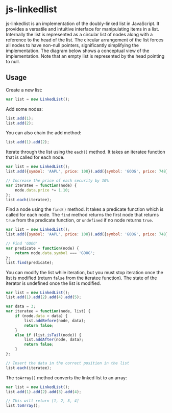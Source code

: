 # js-linkedlist

js-linkedlist is an implementation of the doubly-linked list in JavaScript. It provides a versatile and intuitive interface for manipulating items in a list. Internally the list is represented as a circular list of nodes along with a reference to the head of the list. The circular arrangement of the list forces all nodes to have non-null pointers, significantly simplifying the implementation. The diagram below shows a conceptual view of the implementation. Note that an empty list is represented by the head pointing to null.

## Usage
Create a new list:

```javascript
var list = new LinkedList();
```

Add some nodes:

```javascript
list.add(1);
list.add(2);
```

You can also chain the add method:

```javascript
list.add(1).add(2);
```

Iterate through the list using the `each()` method. It takes an iteratee function that is called for each node.

```javascript
var list = new LinkedList();
list.add({symbol: 'AAPL', price: 108}).add({symbol: 'GOOG', price: 748});

// Increase the price of each security by 10%
var iteratee = function(node) {
    node.data.price *= 1.10;
};
list.each(iteratee);
```

Find a node using the `find()` method. It takes a predicate function which is called for each node. The `find` method returns the first node that returns `true` from the predicate function, or `undefined` if no node returns `true`.

```javascript
var list = new LinkedList();
list.add({symbol: 'AAPL', price: 108}).add({symbol: 'GOOG', price: 748});

// Find 'GOOG'
var predicate = function(node) {
    return node.data.symbol === 'GOOG';
};
list.find(predicate);
```

You can modify the list while iteration, but you must stop iteration once the list is modified (return `false` from the iteratee function). The state of the iterator is undefined once the list is modified.

```javascript
var list = new LinkedList();
list.add(1).add(2).add(4).add(5);

var data = 3;
var iteratee = function(node, list) {
    if (node.data > data) {
        list.addBefore(node, data);
        return false;
    }
    else if (list.isTail(node)) {
        list.addAfter(node, data);
        return false;
    }
};

// Insert the data in the correct position in the list
list.each(iteratee);
```

The `toArray()` method converts the linked list to an array:

```javascript
var list = new LinkedList();
list.add(1).add(2).add(3).add(4);

// This will return [1, 2, 3, 4]
list.toArray();
```